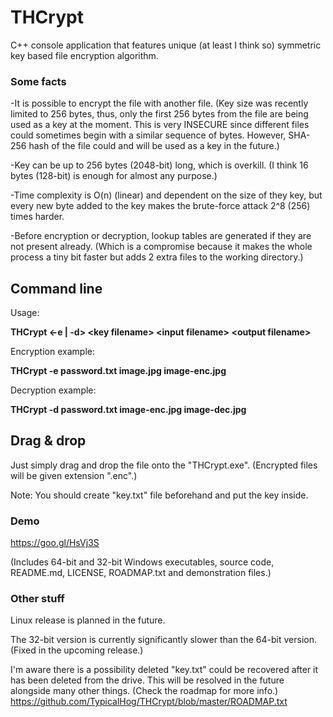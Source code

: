 # THCrypt
C++ console application that features unique (at least I think so) symmetric key based file encryption algorithm.

### Some facts
-It is possible to encrypt the file with another file. (Key size was recently limited to 256 bytes, thus, only the first 256 bytes from the file are being used as a key at the moment. This is very INSECURE since different files could sometimes begin with a similar sequence of bytes. However, SHA-256 hash of the file could and will be used as a key in the future.)

-Key can be up to 256 bytes (2048-bit) long, which is overkill. (I think 16 bytes (128-bit) is enough for almost any purpose.)

-Time complexity is O(n) (linear) and dependent on the size of they key, but every new byte added to the key makes the brute-force attack 2^8 (256) times harder.

-Before encryption or decryption, lookup tables are generated if they are not present already. (Which is a compromise because it makes the whole process a tiny bit faster but adds 2 extra files to the working directory.)

## Command line
Usage:

**THCrypt \<-e | -d\> \<key filename\> \<input filename\> \<output filename\>**

Encryption example:

**THCrypt -e password.txt image.jpg image-enc.jpg**

Decryption example:

**THCrypt -d password.txt image-enc.jpg image-dec.jpg**

## Drag & drop
Just simply drag and drop the file onto the "THCrypt.exe". (Encrypted files will be given extension ".enc".)

Note: You should create "key.txt" file beforehand and put the key inside.

### Demo
https://goo.gl/HsVj3S

(Includes 64-bit and 32-bit Windows executables, source code, README.md, LICENSE, ROADMAP.txt and demonstration files.)

### Other stuff

Linux release is planned in the future.

The 32-bit version is currently significantly slower than the 64-bit version. (Fixed in the upcoming release.)

I'm aware there is a possibility deleted "key.txt" could be recovered after it has been deleted from the drive.
This will be resolved in the future alongside many other things. (Check the roadmap for more info.)
https://github.com/TypicalHog/THCrypt/blob/master/ROADMAP.txt
